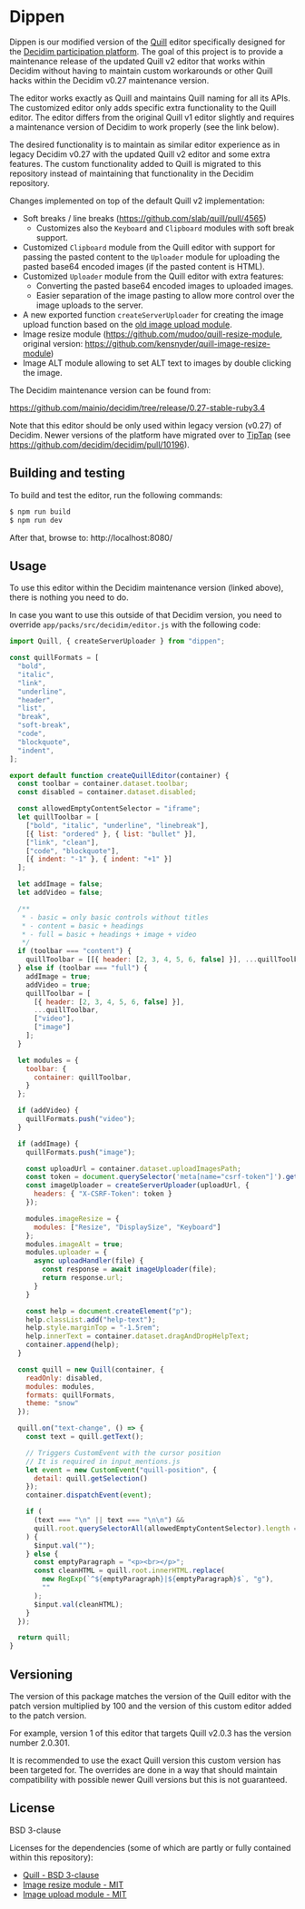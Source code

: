 # Dippen

Dippen is our modified version of the [Quill](https://quilljs.com/) editor
specifically designed for the
[Decidim participation platform](https://decidim.org/). The goal of this project
is to provide a maintenance release of the updated Quill v2 editor that works
within Decidim without having to maintain custom workarounds or other Quill
hacks within the Decidim v0.27 maintenance version.

The editor works exactly as Quill and maintains Quill naming for all its APIs.
The customized editor only adds specific extra functionality to the Quill
editor. The editor differs from the original Quill v1 editor slightly and
requires a maintenance version of Decidim to work properly (see the link below).

The desired functionality is to maintain as similar editor experience as in
legacy Decidim v0.27 with the updated Quill v2 editor and some extra features.
The custom functionality added to Quill is migrated to this repository instead
of maintaining that functionality in the Decidim repository.

Changes implemented on top of the default Quill v2 implementation:

- Soft breaks / line breaks (https://github.com/slab/quill/pull/4565)
  * Customizes also the `Keyboard` and `Clipboard` modules with soft break
    support.
- Customized `Clipboard` module from the Quill editor with support for passing
  the pasted content to the `Uploader` module for uploading the pasted base64
  encoded images (if the pasted content is HTML).
- Customized `Uploader` module from the Quill editor with extra features:
  * Converting the pasted base64 encoded images to uploaded images.
  * Easier separation of the image pasting to allow more control over the image
    uploads to the server.
- A new exported function `createServerUploader` for creating the image upload
  function based on the
  [old image upload module](https://github.com/fxmontigny/quill-image-upload).
- Image resize module (https://github.com/mudoo/quill-resize-module, original
  version: https://github.com/kensnyder/quill-image-resize-module)
- Image ALT module allowing to set ALT text to images by double clicking the
  image.

The Decidim maintenance version can be found from:

https://github.com/mainio/decidim/tree/release/0.27-stable-ruby3.4

Note that this editor should be only used within legacy version (v0.27) of
Decidim. Newer versions of the platform have migrated over to
[TipTap](https://tiptap.dev/) (see
https://github.com/decidim/decidim/pull/10196).

## Building and testing

To build and test the editor, run the following commands:

```bash
$ npm run build
$ npm run dev
```

After that, browse to:
http://localhost:8080/

## Usage

To use this editor within the Decidim maintenance version (linked above), there
is nothing you need to do.

In case you want to use this outside of that Decidim version, you need to
override `app/packs/src/decidim/editor.js` with the following code:

```js
import Quill, { createServerUploader } from "dippen";

const quillFormats = [
  "bold",
  "italic",
  "link",
  "underline",
  "header",
  "list",
  "break",
  "soft-break",
  "code",
  "blockquote",
  "indent",
];

export default function createQuillEditor(container) {
  const toolbar = container.dataset.toolbar;
  const disabled = container.dataset.disabled;

  const allowedEmptyContentSelector = "iframe";
  let quillToolbar = [
    ["bold", "italic", "underline", "linebreak"],
    [{ list: "ordered" }, { list: "bullet" }],
    ["link", "clean"],
    ["code", "blockquote"],
    [{ indent: "-1" }, { indent: "+1" }]
  ];

  let addImage = false;
  let addVideo = false;

  /**
   * - basic = only basic controls without titles
   * - content = basic + headings
   * - full = basic + headings + image + video
   */
  if (toolbar === "content") {
    quillToolbar = [[{ header: [2, 3, 4, 5, 6, false] }], ...quillToolbar];
  } else if (toolbar === "full") {
    addImage = true;
    addVideo = true;
    quillToolbar = [
      [{ header: [2, 3, 4, 5, 6, false] }],
      ...quillToolbar,
      ["video"],
      ["image"]
    ];
  }

  let modules = {
    toolbar: {
      container: quillToolbar,
    }
  };

  if (addVideo) {
    quillFormats.push("video");
  }

  if (addImage) {
    quillFormats.push("image");

    const uploadUrl = container.dataset.uploadImagesPath;
    const token = document.querySelector('meta[name="csrf-token"]').getAttribute('content');
    const imageUploader = createServerUploader(uploadUrl, {
      headers: { "X-CSRF-Token": token }
    });

    modules.imageResize = {
      modules: ["Resize", "DisplaySize", "Keyboard"]
    };
    modules.imageAlt = true;
    modules.uploader = {
      async uploadHandler(file) {
        const response = await imageUploader(file);
        return response.url;
      }
    }

    const help = document.createElement("p");
    help.classList.add("help-text");
    help.style.marginTop = "-1.5rem";
    help.innerText = container.dataset.dragAndDropHelpText;
    container.append(help);
  }

  const quill = new Quill(container, {
    readOnly: disabled,
    modules: modules,
    formats: quillFormats,
    theme: "snow"
  });

  quill.on("text-change", () => {
    const text = quill.getText();

    // Triggers CustomEvent with the cursor position
    // It is required in input_mentions.js
    let event = new CustomEvent("quill-position", {
      detail: quill.getSelection()
    });
    container.dispatchEvent(event);

    if (
      (text === "\n" || text === "\n\n") &&
      quill.root.querySelectorAll(allowedEmptyContentSelector).length === 0
    ) {
      $input.val("");
    } else {
      const emptyParagraph = "<p><br></p>";
      const cleanHTML = quill.root.innerHTML.replace(
        new RegExp(`^${emptyParagraph}|${emptyParagraph}$`, "g"),
        ""
      );
      $input.val(cleanHTML);
    }
  });

  return quill;
}
```

## Versioning

The version of this package matches the version of the Quill editor with the
patch version multiplied by 100 and the version of this custom editor added to
the patch version.

For example, version 1 of this editor that targets Quill v2.0.3 has the version
number 2.0.301.

It is recommended to use the exact Quill version this custom version has been
targeted for. The overrides are done in a way that should maintain compatibility
with possible newer Quill versions but this is not guaranteed.

## License

BSD 3-clause

Licenses for the dependencies (some of which are partly or fully contained
within this repository):

- [Quill - BSD 3-clause](https://github.com/slab/quill/blob/main/LICENSE)
- [Image resize module - MIT](https://github.com/mudoo/quill-resize-module/blob/master/LICENSE)
- [Image upload module - MIT](https://github.com/fxmontigny/quill-image-upload/blob/71d9009be03196a2a3eb05a962f79af91c3ef735/package.json#L22)
